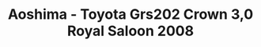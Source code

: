---
layout: product
title: "Aoshima - Toyota Grs202 Crown 3,0 Royal Saloon 2008"
price: "TBA" 
desc: "N/A"
img_path: "/assets/img/AO43691.webp"
brand: "N/A"
available: false
special_offer: false
new: false
soon: false
cat: "010000"
subcat: "013700"
subsubcat: "0N/A"
sifra: "AO43691"
popular: false
---